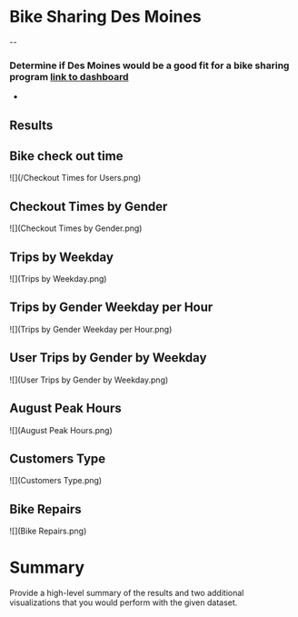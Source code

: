# Bike Sharing Des Moines 
--


### Determine if Des Moines would be a good fit for a bike sharing program [link to dashboard](https://github.com/jmarrujo31/bikesharing)
-


## Results

## Bike check out time
![](/Checkout Times for Users.png)

## Checkout Times by Gender
![](Checkout Times by Gender.png)

## Trips by Weekday
![](Trips by Weekday.png)

## Trips by Gender Weekday per Hour
![](Trips by Gender Weekday per Hour.png)

## User Trips by Gender by Weekday
![](User Trips by Gender by Weekday.png)

## August Peak Hours
![](August Peak Hours.png)

## Customers Type
![](Customers Type.png)

## Bike Repairs
![](Bike Repairs.png)


# Summary

Provide a high-level summary of the results and two additional visualizations that you would perform with the given dataset.



